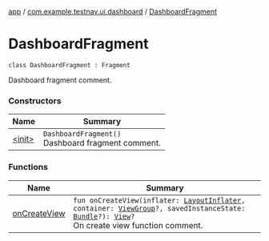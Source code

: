 [app](../../index.md) / [com.example.testnav.ui.dashboard](../index.md) / [DashboardFragment](./index.md)

# DashboardFragment

`class DashboardFragment : Fragment`

Dashboard fragment comment.

### Constructors

| Name | Summary |
|---|---|
| [&lt;init&gt;](-init-.md) | `DashboardFragment()`<br>Dashboard fragment comment. |

### Functions

| Name | Summary |
|---|---|
| [onCreateView](on-create-view.md) | `fun onCreateView(inflater: `[`LayoutInflater`](https://developer.android.com/reference/android/view/LayoutInflater.html)`, container: `[`ViewGroup`](https://developer.android.com/reference/android/view/ViewGroup.html)`?, savedInstanceState: `[`Bundle`](https://developer.android.com/reference/android/os/Bundle.html)`?): `[`View`](https://developer.android.com/reference/android/view/View.html)`?`<br>On create view function comment. |
